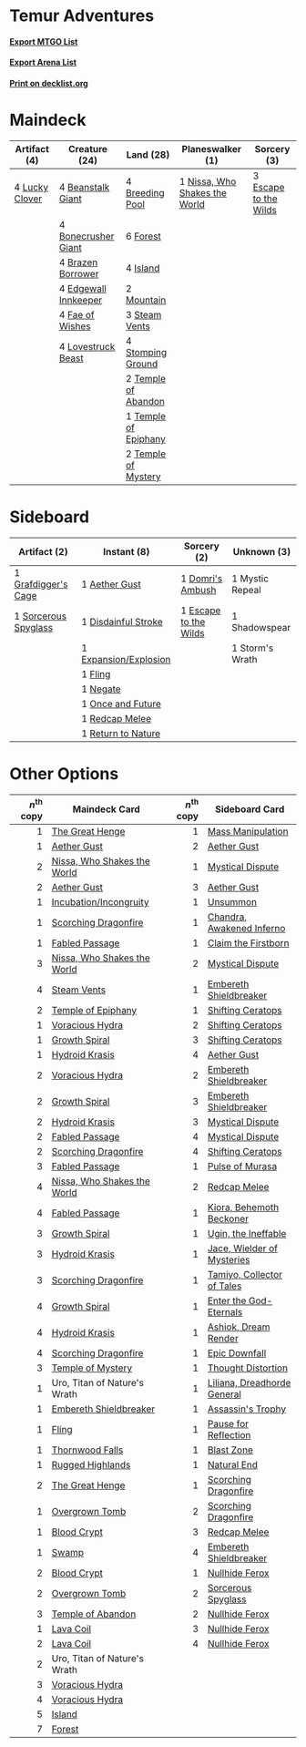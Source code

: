 # Temur Adventures

#### [Export MTGO List](../collection/Temur%20Adventures/Temur%20Adventures.txt)
#### [Export Arena List](../collection/Temur%20Adventures/Temur%20Adventures_arena.txt)
#### [Print on decklist.org](http://decklist.org/?deckmain=4%09Beanstalk%20Giant%0A4%09Bonecrusher%20Giant%0A4%09Brazen%20Borrower%0A4%09Breeding%20Pool%0A4%09Edgewall%20Innkeeper%0A3%09Escape%20to%20the%20Wilds%0A4%09Fae%20of%20Wishes%0A6%09Forest%0A4%09Island%0A4%09Lovestruck%20Beast%0A4%09Lucky%20Clover%0A2%09Mountain%0A1%09Nissa,%20Who%20Shakes%20the%20World%0A3%09Steam%20Vents%0A4%09Stomping%20Ground%0A2%09Temple%20of%20Abandon%0A1%09Temple%20of%20Epiphany%0A2%09Temple%20of%20Mystery&deckside=1%09Aether%20Gust%0A1%09Disdainful%20Stroke%0A1%09Domri's%20Ambush%0A1%09Escape%20to%20the%20Wilds%0A1%09Expansion/Explosion%0A1%09Fling%0A1%09Grafdigger's%20Cage%0A1%09Mystic%20Repeal%0A1%09Negate%0A1%09Once%20and%20Future%0A1%09Redcap%20Melee%0A1%09Return%20to%20Nature%0A1%09Shadowspear%0A1%09Sorcerous%20Spyglass%0A1%09Storm's%20Wrath)
# Maindeck

|                                      Artifact (4)                                       |                                         Creature (24)                                         |                                           Land (28)                                           |                                            Planeswalker (1)                                            |                                          Sorcery (3)                                           |
|-----------------------------------------------------------------------------------------|-----------------------------------------------------------------------------------------------|-----------------------------------------------------------------------------------------------|--------------------------------------------------------------------------------------------------------|------------------------------------------------------------------------------------------------|
|4 [Lucky Clover](http://gatherer.wizards.com/Pages/Card/Details.aspx?multiverseid=473188)|4 [Beanstalk Giant](http://gatherer.wizards.com/Pages/Card/Details.aspx?multiverseid=473111)   |4 [Breeding Pool](http://gatherer.wizards.com/Pages/Card/Details.aspx?multiverseid=97088)      |1 [Nissa, Who Shakes the World](http://gatherer.wizards.com/Pages/Card/Details.aspx?multiverseid=461096)|3 [Escape to the Wilds](http://gatherer.wizards.com/Pages/Card/Details.aspx?multiverseid=473151)|
|                                                                                         |4 [Bonecrusher Giant](http://gatherer.wizards.com/Pages/Card/Details.aspx?multiverseid=473077) |6 [Forest](http://gatherer.wizards.com/Pages/Card/Details.aspx?multiverseid=439860)            |                                                                                                        |                                                                                                |
|                                                                                         |4 [Brazen Borrower](http://gatherer.wizards.com/Pages/Card/Details.aspx?multiverseid=473001)   |4 [Island](http://gatherer.wizards.com/Pages/Card/Details.aspx?multiverseid=439857)            |                                                                                                        |                                                                                                |
|                                                                                         |4 [Edgewall Innkeeper](http://gatherer.wizards.com/Pages/Card/Details.aspx?multiverseid=473113)|2 [Mountain](http://gatherer.wizards.com/Pages/Card/Details.aspx?multiverseid=439859)          |                                                                                                        |                                                                                                |
|                                                                                         |4 [Fae of Wishes](http://gatherer.wizards.com/Pages/Card/Details.aspx?multiverseid=473006)     |3 [Steam Vents](http://gatherer.wizards.com/Pages/Card/Details.aspx?multiverseid=405109)       |                                                                                                        |                                                                                                |
|                                                                                         |4 [Lovestruck Beast](http://gatherer.wizards.com/Pages/Card/Details.aspx?multiverseid=473127)  |4 [Stomping Ground](http://gatherer.wizards.com/Pages/Card/Details.aspx?multiverseid=405110)   |                                                                                                        |                                                                                                |
|                                                                                         |                                                                                               |2 [Temple of Abandon](http://gatherer.wizards.com/Pages/Card/Details.aspx?multiverseid=373711) |                                                                                                        |                                                                                                |
|                                                                                         |                                                                                               |1 [Temple of Epiphany](http://gatherer.wizards.com/Pages/Card/Details.aspx?multiverseid=442808)|                                                                                                        |                                                                                                |
|                                                                                         |                                                                                               |2 [Temple of Mystery](http://gatherer.wizards.com/Pages/Card/Details.aspx?multiverseid=373571) |                                                                                                        |                                                                                                |


# Sideboard

|                                         Artifact (2)                                          |                                          Instant (8)                                           |                                          Sorcery (2)                                           |  Unknown (3)  |
|-----------------------------------------------------------------------------------------------|------------------------------------------------------------------------------------------------|------------------------------------------------------------------------------------------------|---------------|
|1 [Grafdigger's Cage](http://gatherer.wizards.com/Pages/Card/Details.aspx?multiverseid=278452) |1 [Aether Gust](http://gatherer.wizards.com/Pages/Card/Details.aspx?multiverseid=466796)        |1 [Domri's Ambush](http://gatherer.wizards.com/Pages/Card/Details.aspx?multiverseid=461119)     |1 Mystic Repeal|
|1 [Sorcerous Spyglass](http://gatherer.wizards.com/Pages/Card/Details.aspx?multiverseid=435407)|1 [Disdainful Stroke](http://gatherer.wizards.com/Pages/Card/Details.aspx?multiverseid=420705)  |1 [Escape to the Wilds](http://gatherer.wizards.com/Pages/Card/Details.aspx?multiverseid=473151)|1 Shadowspear  |
|                                                                                               |1 [Expansion/Explosion](http://gatherer.wizards.com/Pages/Card/Details.aspx?multiverseid=452974)|                                                                                                |1 Storm's Wrath|
|                                                                                               |1 [Fling](http://gatherer.wizards.com/Pages/Card/Details.aspx?multiverseid=426834)              |                                                                                                |               |
|                                                                                               |1 [Negate](http://gatherer.wizards.com/Pages/Card/Details.aspx?multiverseid=423707)             |                                                                                                |               |
|                                                                                               |1 [Once and Future](http://gatherer.wizards.com/Pages/Card/Details.aspx?multiverseid=473130)    |                                                                                                |               |
|                                                                                               |1 [Redcap Melee](http://gatherer.wizards.com/Pages/Card/Details.aspx?multiverseid=473097)       |                                                                                                |               |
|                                                                                               |1 [Return to Nature](http://gatherer.wizards.com/Pages/Card/Details.aspx?multiverseid=461102)   |                                                                                                |               |


# Other Options

|*n*<sup>th</sup> copy|                                            Maindeck Card                                             |*n*<sup>th</sup> copy|                                            Sideboard Card                                            |
|--------------------:|------------------------------------------------------------------------------------------------------|--------------------:|------------------------------------------------------------------------------------------------------|
|                    1|[The Great Henge](http://gatherer.wizards.com/Pages/Card/Details.aspx?multiverseid=473123)            |                    1|[Mass Manipulation](http://gatherer.wizards.com/Pages/Card/Details.aspx?multiverseid=457186)          |
|                    1|[Aether Gust](http://gatherer.wizards.com/Pages/Card/Details.aspx?multiverseid=466796)                |                    2|[Aether Gust](http://gatherer.wizards.com/Pages/Card/Details.aspx?multiverseid=466796)                |
|                    2|[Nissa, Who Shakes the World](http://gatherer.wizards.com/Pages/Card/Details.aspx?multiverseid=461096)|                    1|[Mystical Dispute](http://gatherer.wizards.com/Pages/Card/Details.aspx?multiverseid=473020)           |
|                    2|[Aether Gust](http://gatherer.wizards.com/Pages/Card/Details.aspx?multiverseid=466796)                |                    3|[Aether Gust](http://gatherer.wizards.com/Pages/Card/Details.aspx?multiverseid=466796)                |
|                    1|[Incubation/Incongruity](http://gatherer.wizards.com/Pages/Card/Details.aspx?multiverseid=457370)     |                    1|[Unsummon](http://gatherer.wizards.com/Pages/Card/Details.aspx?multiverseid=136218)                   |
|                    1|[Scorching Dragonfire](http://gatherer.wizards.com/Pages/Card/Details.aspx?multiverseid=473101)       |                    1|[Chandra, Awakened Inferno](http://gatherer.wizards.com/Pages/Card/Details.aspx?multiverseid=466881)  |
|                    1|[Fabled Passage](http://gatherer.wizards.com/Pages/Card/Details.aspx?multiverseid=473206)             |                    1|[Claim the Firstborn](http://gatherer.wizards.com/Pages/Card/Details.aspx?multiverseid=473080)        |
|                    3|[Nissa, Who Shakes the World](http://gatherer.wizards.com/Pages/Card/Details.aspx?multiverseid=461096)|                    2|[Mystical Dispute](http://gatherer.wizards.com/Pages/Card/Details.aspx?multiverseid=473020)           |
|                    4|[Steam Vents](http://gatherer.wizards.com/Pages/Card/Details.aspx?multiverseid=405109)                |                    1|[Embereth Shieldbreaker](http://gatherer.wizards.com/Pages/Card/Details.aspx?multiverseid=473084)     |
|                    2|[Temple of Epiphany](http://gatherer.wizards.com/Pages/Card/Details.aspx?multiverseid=442808)         |                    1|[Shifting Ceratops](http://gatherer.wizards.com/Pages/Card/Details.aspx?multiverseid=466948)          |
|                    1|[Voracious Hydra](http://gatherer.wizards.com/Pages/Card/Details.aspx?multiverseid=466954)            |                    2|[Shifting Ceratops](http://gatherer.wizards.com/Pages/Card/Details.aspx?multiverseid=466948)          |
|                    1|[Growth Spiral](http://gatherer.wizards.com/Pages/Card/Details.aspx?multiverseid=457322)              |                    3|[Shifting Ceratops](http://gatherer.wizards.com/Pages/Card/Details.aspx?multiverseid=466948)          |
|                    1|[Hydroid Krasis](http://gatherer.wizards.com/Pages/Card/Details.aspx?multiverseid=457327)             |                    4|[Aether Gust](http://gatherer.wizards.com/Pages/Card/Details.aspx?multiverseid=466796)                |
|                    2|[Voracious Hydra](http://gatherer.wizards.com/Pages/Card/Details.aspx?multiverseid=466954)            |                    2|[Embereth Shieldbreaker](http://gatherer.wizards.com/Pages/Card/Details.aspx?multiverseid=473084)     |
|                    2|[Growth Spiral](http://gatherer.wizards.com/Pages/Card/Details.aspx?multiverseid=457322)              |                    3|[Embereth Shieldbreaker](http://gatherer.wizards.com/Pages/Card/Details.aspx?multiverseid=473084)     |
|                    2|[Hydroid Krasis](http://gatherer.wizards.com/Pages/Card/Details.aspx?multiverseid=457327)             |                    3|[Mystical Dispute](http://gatherer.wizards.com/Pages/Card/Details.aspx?multiverseid=473020)           |
|                    2|[Fabled Passage](http://gatherer.wizards.com/Pages/Card/Details.aspx?multiverseid=473206)             |                    4|[Mystical Dispute](http://gatherer.wizards.com/Pages/Card/Details.aspx?multiverseid=473020)           |
|                    2|[Scorching Dragonfire](http://gatherer.wizards.com/Pages/Card/Details.aspx?multiverseid=473101)       |                    4|[Shifting Ceratops](http://gatherer.wizards.com/Pages/Card/Details.aspx?multiverseid=466948)          |
|                    3|[Fabled Passage](http://gatherer.wizards.com/Pages/Card/Details.aspx?multiverseid=473206)             |                    1|[Pulse of Murasa](http://gatherer.wizards.com/Pages/Card/Details.aspx?multiverseid=446177)            |
|                    4|[Nissa, Who Shakes the World](http://gatherer.wizards.com/Pages/Card/Details.aspx?multiverseid=461096)|                    2|[Redcap Melee](http://gatherer.wizards.com/Pages/Card/Details.aspx?multiverseid=473097)               |
|                    4|[Fabled Passage](http://gatherer.wizards.com/Pages/Card/Details.aspx?multiverseid=473206)             |                    1|[Kiora, Behemoth Beckoner](http://gatherer.wizards.com/Pages/Card/Details.aspx?multiverseid=461159)   |
|                    3|[Growth Spiral](http://gatherer.wizards.com/Pages/Card/Details.aspx?multiverseid=457322)              |                    1|[Ugin, the Ineffable](http://gatherer.wizards.com/Pages/Card/Details.aspx?multiverseid=460929)        |
|                    3|[Hydroid Krasis](http://gatherer.wizards.com/Pages/Card/Details.aspx?multiverseid=457327)             |                    1|[Jace, Wielder of Mysteries](http://gatherer.wizards.com/Pages/Card/Details.aspx?multiverseid=460981) |
|                    3|[Scorching Dragonfire](http://gatherer.wizards.com/Pages/Card/Details.aspx?multiverseid=473101)       |                    1|[Tamiyo, Collector of Tales](http://gatherer.wizards.com/Pages/Card/Details.aspx?multiverseid=461147) |
|                    4|[Growth Spiral](http://gatherer.wizards.com/Pages/Card/Details.aspx?multiverseid=457322)              |                    1|[Enter the God-Eternals](http://gatherer.wizards.com/Pages/Card/Details.aspx?multiverseid=461123)     |
|                    4|[Hydroid Krasis](http://gatherer.wizards.com/Pages/Card/Details.aspx?multiverseid=457327)             |                    1|[Ashiok, Dream Render](http://gatherer.wizards.com/Pages/Card/Details.aspx?multiverseid=461155)       |
|                    4|[Scorching Dragonfire](http://gatherer.wizards.com/Pages/Card/Details.aspx?multiverseid=473101)       |                    1|[Epic Downfall](http://gatherer.wizards.com/Pages/Card/Details.aspx?multiverseid=473047)              |
|                    3|[Temple of Mystery](http://gatherer.wizards.com/Pages/Card/Details.aspx?multiverseid=373571)          |                    1|[Thought Distortion](http://gatherer.wizards.com/Pages/Card/Details.aspx?multiverseid=466871)         |
|                    1|Uro, Titan of Nature's Wrath                                                                          |                    1|[Liliana, Dreadhorde General](http://gatherer.wizards.com/Pages/Card/Details.aspx?multiverseid=461024)|
|                    1|[Embereth Shieldbreaker](http://gatherer.wizards.com/Pages/Card/Details.aspx?multiverseid=473084)     |                    1|[Assassin's Trophy](http://gatherer.wizards.com/Pages/Card/Details.aspx?multiverseid=452902)          |
|                    1|[Fling](http://gatherer.wizards.com/Pages/Card/Details.aspx?multiverseid=426834)                      |                    1|[Pause for Reflection](http://gatherer.wizards.com/Pages/Card/Details.aspx?multiverseid=452890)       |
|                    1|[Thornwood Falls](http://gatherer.wizards.com/Pages/Card/Details.aspx?multiverseid=405420)            |                    1|[Blast Zone](http://gatherer.wizards.com/Pages/Card/Details.aspx?multiverseid=461171)                 |
|                    1|[Rugged Highlands](http://gatherer.wizards.com/Pages/Card/Details.aspx?multiverseid=420935)           |                    1|[Natural End](http://gatherer.wizards.com/Pages/Card/Details.aspx?multiverseid=240076)                |
|                    2|[The Great Henge](http://gatherer.wizards.com/Pages/Card/Details.aspx?multiverseid=473123)            |                    1|[Scorching Dragonfire](http://gatherer.wizards.com/Pages/Card/Details.aspx?multiverseid=473101)       |
|                    1|[Overgrown Tomb](http://gatherer.wizards.com/Pages/Card/Details.aspx?multiverseid=405103)             |                    2|[Scorching Dragonfire](http://gatherer.wizards.com/Pages/Card/Details.aspx?multiverseid=473101)       |
|                    1|[Blood Crypt](http://gatherer.wizards.com/Pages/Card/Details.aspx?multiverseid=97102)                 |                    3|[Redcap Melee](http://gatherer.wizards.com/Pages/Card/Details.aspx?multiverseid=473097)               |
|                    1|[Swamp](http://gatherer.wizards.com/Pages/Card/Details.aspx?multiverseid=439858)                      |                    4|[Embereth Shieldbreaker](http://gatherer.wizards.com/Pages/Card/Details.aspx?multiverseid=473084)     |
|                    2|[Blood Crypt](http://gatherer.wizards.com/Pages/Card/Details.aspx?multiverseid=97102)                 |                    1|[Nullhide Ferox](http://gatherer.wizards.com/Pages/Card/Details.aspx?multiverseid=452888)             |
|                    2|[Overgrown Tomb](http://gatherer.wizards.com/Pages/Card/Details.aspx?multiverseid=405103)             |                    2|[Sorcerous Spyglass](http://gatherer.wizards.com/Pages/Card/Details.aspx?multiverseid=435407)         |
|                    3|[Temple of Abandon](http://gatherer.wizards.com/Pages/Card/Details.aspx?multiverseid=373711)          |                    2|[Nullhide Ferox](http://gatherer.wizards.com/Pages/Card/Details.aspx?multiverseid=452888)             |
|                    1|[Lava Coil](http://gatherer.wizards.com/Pages/Card/Details.aspx?multiverseid=452858)                  |                    3|[Nullhide Ferox](http://gatherer.wizards.com/Pages/Card/Details.aspx?multiverseid=452888)             |
|                    2|[Lava Coil](http://gatherer.wizards.com/Pages/Card/Details.aspx?multiverseid=452858)                  |                    4|[Nullhide Ferox](http://gatherer.wizards.com/Pages/Card/Details.aspx?multiverseid=452888)             |
|                    2|Uro, Titan of Nature's Wrath                                                                          |                     |                                                                                                      |
|                    3|[Voracious Hydra](http://gatherer.wizards.com/Pages/Card/Details.aspx?multiverseid=466954)            |                     |                                                                                                      |
|                    4|[Voracious Hydra](http://gatherer.wizards.com/Pages/Card/Details.aspx?multiverseid=466954)            |                     |                                                                                                      |
|                    5|[Island](http://gatherer.wizards.com/Pages/Card/Details.aspx?multiverseid=439857)                     |                     |                                                                                                      |
|                    7|[Forest](http://gatherer.wizards.com/Pages/Card/Details.aspx?multiverseid=439860)                     |                     |                                                                                                      |

